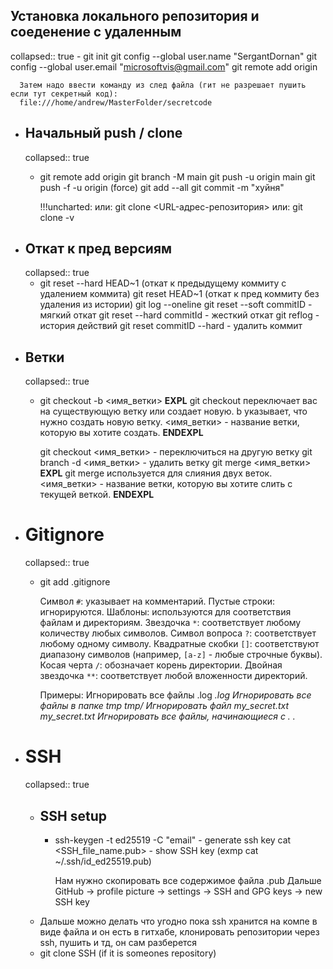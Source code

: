 ## Установка локального репозитория и соеденение с удаленным
collapsed:: true
	- git init
	  git config --global user.name "SergantDornan"
	  git config --global user.email "microsoftvis@gmail.com"
	  git remote add origin <repository url>
	  
	  Затем надо ввести команду из след файла (гит не разрешает пушить если тут секретный код):
	  file:///home/andrew/MasterFolder/secretcode
- ## Начальный push / clone
  collapsed:: true
	- git remote add origin <url>
	  git branch -M main
	  git push -u origin main
	  git push -f -u origin <name of branch>     (force)
	  git add --all
	  git commit -m "хуйня"
	  
	  !!!uncharted:
	  или:
	     git clone <URL-адрес-репозитория>
	  или:
	  git clone -v <url>
- ## Откат к пред версиям
  collapsed:: true
	- git reset --hard HEAD~1  (откат к предыдущему коммиту с удалением коммита)
	  git reset HEAD~1 (откат к пред коммиту без удаления из истории)
	  git log --oneline
	  git reset --soft commitID - мягкий откат
	  git reset --hard commitId - жесткий откат
	  git reflog - история действий
	  git reset commitID --hard - удалить коммит
- ## Ветки
  collapsed:: true
	- git checkout -b <имя_ветки>
	  **EXPL**
	  git checkout переключает вас на существующую ветку или создает новую.
	  b указывает, что нужно создать новую ветку.
	  <имя_ветки> - название ветки, которую вы хотите создать.
	  **ENDEXPL**
	  
	  git checkout <имя_ветки> - переключиться на другую ветку
	  git branch -d <имя_ветки> - удалить ветку
	  git merge <имя_ветки>
	  **EXPL**
	  git merge используется для слияния двух веток.
	  <имя_ветки> - название ветки, которую вы хотите слить с текущей веткой.
	  **ENDEXPL**
- # Gitignore
  collapsed:: true
	- git add .gitignore
	  
	  Символ `#`: указывает на комментарий.
	  Пустые строки: игнорируются.
	  Шаблоны: используются для соответствия файлам и директориям.
	  Звездочка `*`: соответствует любому количеству любых символов.
	  Символ вопроса `?`: соответствует любому одному символу.
	  Квадратные скобки `[]`: соответствуют диапазону символов (например, `[a-z]` - любые строчные буквы).
	  Косая черта `/`: обозначает корень директории.
	  Двойная звездочка `**`: соответствует любой вложенности директорий.
	  
	  Примеры:
	  Игнорировать все файлы .log
	  *.log
	  Игнорировать все файлы в папке tmp
	  tmp/
	  Игнорировать файл my_secret.txt
	  my_secret.txt
	  Игнорировать все файлы, начинающиеся с .
	  .*
- # SSH
  collapsed:: true
	- ## SSH setup
		- ssh-keygen -t ed25519 -C "email"  - generate ssh key
		  cat <SSH_file_name.pub>  - show SSH key (exmp cat ~/.ssh/id_ed25519.pub)
		  
		  Нам нужно скопировать все содержимое файла .pub
		  Дальше GitHub -> profile picture -> settings -> SSH and GPG keys -> new SSH key
	- Дальше можно делать что угодно пока ssh хранится на компе в виде файла и он есть в гитхабе, клонировать репозитории через ssh, пушить и тд, он сам разберется
	- git clone SSH (if it is someones repository)
